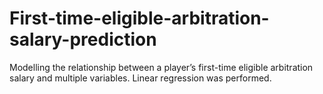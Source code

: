 # First-time-eligible-arbitration-salary-prediction
Modelling the relationship between a player’s first-time eligible arbitration salary and multiple variables. Linear regression was performed.
